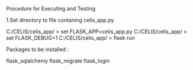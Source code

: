 Procedure for Executing and Testing

1.Set directory to file contaning celis_app.py

  C:/CELIS/celis_app/ >  set FLASK_APP=celis_app.py
  C:/CELIS/celis_app/ >  set FLASK_DEBUG=1
  C:/CELIS/celis_app/ >  flask run
  
  
  
  Packages to be installed :
  
  flask_sqlalchemy
  flask_migrate
  flask_login
  
